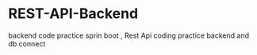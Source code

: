 # REST-API-Backend
backend code practice
sprin boot ,
Rest Api
coding practice backend and db connect 
